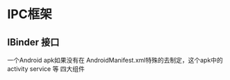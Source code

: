 # IPC框架

## IBinder 接口

一个Android apk如果没有在 AndroidManifest.xml特殊的去制定，这个apk中的 activity  service 等 四大组件 
